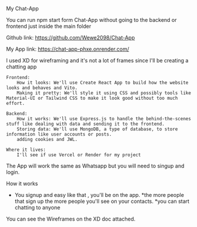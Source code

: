 My Chat-App

You can run npm start form Chat-App without going to the backend or frontend just inside the main folder 

Github link: https://github.com/Wewe2098/Chat-App

My App link: https://chat-app-phxe.onrender.com/


I used XD for wireframing and it's not a lot of frames since I'll be creating a chatting app
    
    Frontend:
        How it looks: We'll use Create React App to build how the website looks and behaves and Vito.
        Making it pretty: We'll style it using CSS and possibly tools like Material-UI or Tailwind CSS to make it look good without too much effort.

    Backend:
        How it works: We'll use Express.js to handle the behind-the-scenes stuff like dealing with data and sending it to the frontend.
        Storing data: We'll use MongoDB, a type of database, to store information like user accounts or posts.
        adding cookies and JWL.

    Where it lives:
        I'll see if use Vercel or Render for my project


The App will work the same as Whatsapp but you will need to singup and login.

How it works

* You signup and easy like that , you'll be on the app.
*the more people that sign up the more people you'll see on your contacts.
*you can start chatting to anyone

You can see the Wireframes on the XD doc attached.



    
